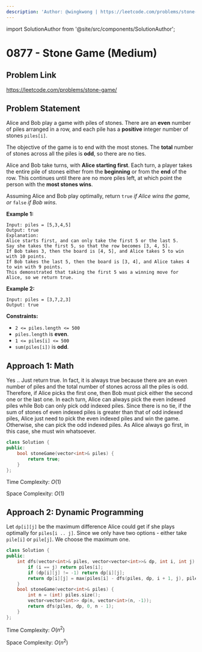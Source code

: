 ```yaml
---
description: 'Author: @wingkwong | https://leetcode.com/problems/stone-game/'
---
```


import SolutionAuthor from '@site/src/components/SolutionAuthor';

# 0877 - Stone Game (Medium)

## Problem Link

https://leetcode.com/problems/stone-game/

## Problem Statement

Alice and Bob play a game with piles of stones. There are an **even** number of piles arranged in a row, and each pile has a **positive** integer number of stones `piles[i]`.

The objective of the game is to end with the most stones. The **total** number of stones across all the piles is **odd**, so there are no ties.

Alice and Bob take turns, with **Alice starting first**. Each turn, a player takes the entire pile of stones either from the **beginning** or from the **end** of the row. This continues until there are no more piles left, at which point the person with the **most stones wins**.

Assuming Alice and Bob play optimally, return `true` _if Alice wins the game, or_ `false` _if Bob wins_.

**Example 1:**

```
Input: piles = [5,3,4,5]
Output: true
Explanation: 
Alice starts first, and can only take the first 5 or the last 5.
Say she takes the first 5, so that the row becomes [3, 4, 5].
If Bob takes 3, then the board is [4, 5], and Alice takes 5 to win with 10 points.
If Bob takes the last 5, then the board is [3, 4], and Alice takes 4 to win with 9 points.
This demonstrated that taking the first 5 was a winning move for Alice, so we return true.
```

**Example 2:**

```
Input: piles = [3,7,2,3]
Output: true
```

**Constraints:**

* `2 <= piles.length <= 500`
* `piles.length` is **even**.
* `1 <= piles[i] <= 500`
* `sum(piles[i])` is **odd**.

## Approach 1: Math

Yes .. Just return true. In fact, it is always true because there are an even number of piles and the total number of stones across all the piles is odd. Therefore, if Alice picks the first one, then Bob must pick either the second one or the last one. In each turn, Alice can always pick the even indexed piles while Bob can only pick odd indexed piles. Since there is no tie, if the sum of stones of even indexed piles is greater than that of odd indexed piles, Alice just need to pick the even indexed piles and win the game. Otherwise, she can pick the odd indexed piles. As Alice always go first, in this case, she must win whatsoever.

<SolutionAuthor name="@wingkwong"/>

```cpp
class Solution {
public:
    bool stoneGame(vector<int>& piles) {
        return true;
    }
};
```

Time Complexity: $O(1)$

Space Complexity: $O(1)$

## Approach 2: Dynamic Programming

Let `dp[i][j]` be the maximum difference Alice could get if she plays optimally for `piles[i .. j]`. Since we only have two options - either take `pile[i]` or `pile[j]`. We choose the maximum one.

<SolutionAuthor name="@wingkwong"/>

```cpp
class Solution {
public:
    int dfs(vector<int>& piles, vector<vector<int>>& dp, int i, int j) {
        if (i == j) return piles[i];
        if (dp[i][j] != -1) return dp[i][j];
        return dp[i][j] = max(piles[i] - dfs(piles, dp, i + 1, j), piles[j] - dfs(piles, dp, i, j - 1));
    }
    bool stoneGame(vector<int>& piles) {
        int n = (int) piles.size();
        vector<vector<int>> dp(n, vector<int>(n, -1));
        return dfs(piles, dp, 0, n - 1);
    }
};
```

Time Complexity: $O(n ^ 2)$

Space Complexity: $O(n ^ 2)$
